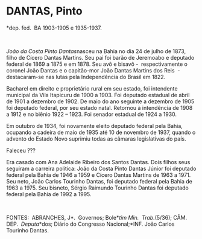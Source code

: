 DANTAS, Pinto
=============

\*dep. fed.  BA 1903-1905 e 1935-1937.

 

*João da Costa Pinto Dantas*nasceu na Ba­hia no dia 24 de julho de 1873,
filho de Cícero Dantas Martins. Seu pai foi barão de Jeremoabo e
deputado federal de 1869 a 1875 e em 1878. Seu avô e bisavô - 
respectivamente o coronel João Dantas e o capitão-mor João Dantas
Martins dos Reis  - destacaram-se nas lutas pela Independência do Brasil
em 1822.

Bacharel em direito e proprietário rural em seu estado, foi intendente
municipal da Vila Itapicuru de 1900 a 1903. Foi deputado estadual de
abril de 1901 a dezembro de 1902. De maio do ano seguinte a dezembro de
1905 foi deputado federal, por seu estado natal. Retornou à intendência
de 1908 a 1912 e no biênio 1922 – 1923. Foi senador estadual de 1924 a
1930.

Em outu­bro de 1934, foi novamente eleito deputado federal pela Bahia,
ocupando a cadeira de maio de 1935 até 10 de novembro de 1937, quando o
advento do Estado Novo suprimiu todas as câmaras legislativas do país.

Faleceu ???

Era casado com Ana Adelaide Ribeiro dos Santos Dantas. Dois filhos seus
seguiram a car­reira política: João da Costa Pinto Dantas Jú­nior foi
deputado federal pela Bahia de 1946 a 1959 e Cícero Dantas Martins de
1963 a 1971. Seu neto, João Carlos Tourinho Dantas, foi deputado federal
pela Bahia de 1963 a 1975. Seu bisneto, Sérgio Raimundo Tourinho Dantas
foi deputado federal pela Bahia de 1992 a 1995.

 

FONTES:  ABRANCHES, J*.  Governos; Bole*­*tim Min.  Trab.*(5/36); CÃM. 
DEP.  *Deputa*­*dos; Diário do Congresso Nacional;*INF. João Carlos
Tourinho Dantas.

 

 
